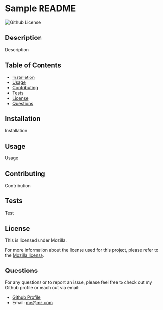 # Sample README
  ![Github License](https://img.shields.io/badge/License-Mozilla-yellow.svg)

  ## Description

  Description

  ## Table of Contents

  - [Installation](#installation)
  - [Usage](#usage)
  - [Contributing](#contributing)
  - [Tests](#tests)
  - [License](#license)
  - [Questions](#questions)

  ## Installation

  Installation

  ## Usage

  Usage

  ## Contributing

  Contribution

  ## Tests

  Test
  
  ## License
  
  This is licensed under Mozilla.

  For more information about the license used for this project, please refer to the [Mozilla license](https://choosealicense.com/licenses/Mozilla/).


  ## Questions

  For any questions or to report an issue, please feel free to check out my Github profile or reach out via email:
  - [Github Profile](https://github.com/github.com)
  - Email: <me@me.com>

